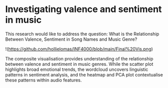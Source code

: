 # Investigating valence and sentiment in music
This research would like to address the question: What is the Relationship Between Valence, Sentiment in Song Names and Music Genre? 

!(https://github.com/hollielomas/INF4000/blob/main/Final%20Vis.png)

The composite visualisation provides understanding of the relationship between valence and sentiment in music genres. While the scatter plot highlights broad emotional trends, the wordcloud uncovers linguistic patterns in sentiment analysis, and the heatmap and PCA plot contextualise these patterns within audio features.



